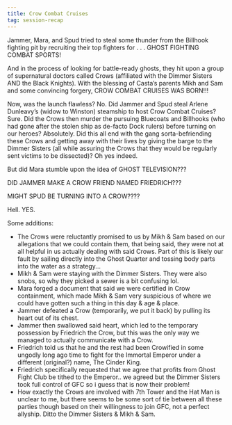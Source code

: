 ```yaml
---
title: Crow Combat Cruises
tag: session-recap
---
```


Jammer, Mara, and Spud tried to steal some thunder from the Billhook fighting pit by recruiting their top fighters for . . . GHOST FIGHTING COMBAT SPORTS!

And in the process of looking for battle-ready ghosts, they hit upon a group of supernatural doctors called Crows (affiliated with the Dimmer Sisters AND the Black Knights). With the blessing of Casta’s parents Mikh and Sam and some convincing forgery, CROW COMBAT CRUISES WAS BORN!!!

Now, was the launch flawless? No. Did Jammer and Spud steal Arlene Dunleavy’s (widow to Winston) steamship to host Crow Combat Cruises? Sure. Did the Crows then murder the pursuing Bluecoats and Billhooks (who had gone after the stolen ship as de-facto Dock rulers) before turning on our heroes? Absolutely. Did this all end with the gang sorta-befriending these Crows and getting away with their lives by giving the barge to the Dimmer Sisters (all while assuring the Crows that they would be regularly sent victims to be dissected)? Oh yes indeed.

But did Mara stumble upon the idea of GHOST TELEVISION???

DID JAMMER MAKE A CROW FRIEND NAMED FRIEDRICH???

MIGHT SPUD BE TURNING INTO A CROW????

Hell. YES.

Some additions:

* The Crows were reluctantly promised to us by Mikh & Sam based on our allegations that we could contain them, that being said, they were not at all helpful in us actually dealing with said Crows. Part of this is likely our fault by sailing directly into the Ghost Quarter and tossing body parts into the water as a strategy...
* Mikh & Sam were staying with the Dimmer Sisters. They were also snobs, so why they picked a sewer is a bit confusing lol.
* Mara forged a document that said we were certified in Crow containment, which made Mikh & Sam very suspicious of where we could have gotten such a thing in this day & age & place.
* Jammer defeated a Crow (temporarily, we put it back) by pulling its heart out of its chest.
* Jammer then swallowed said heart, which led to the temporary possession by Friedrich the Crow, but this was the only way we managed to actually communicate with a Crow.
* Friedrich told us that he and the rest had been Crowified in some ungodly long ago time to fight for the Immortal Emperor under a different (original?) name, The Cinder King.
* Friedrich specifically requested that we agree that profits from Ghost Fight Club be tithed to the Emperor.. we agreed but the Dimmer Sisters took full control of GFC so i guess that is now their problem!
* How exactly the Crows are involved with 7th Tower and the Hat Man is unclear to me, but there seems to be some sort of tie between all these parties though based on their willingness to join GFC, not a perfect allyship. Ditto the Dimmer Sisters & Mikh & Sam.